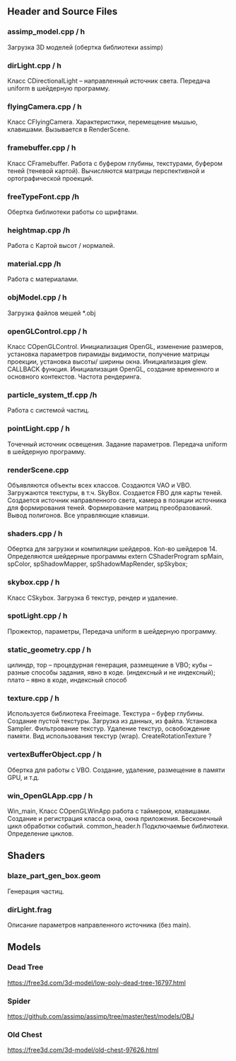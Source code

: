 ## Header and Source Files

### assimp_model.cpp / h

Загрузка 3D моделей (обертка библиотеки assimp)

### dirLight.cpp / h

Класс CDirectionalLight – направленный источник света. Передача uniform в шейдерную программу.

### flyingCamera.cpp / h

Класс CFlyingCamera. Характеристики, перемещение мышью, клавишами. Вызывается в RenderScene.

### framebuffer.cpp / h

Класс CFramebuffer. Работа с буфером глубины, текстурами, буфером теней (теневой картой).
Вычисляются матрицы перспективной и ортографической проекций.

### freeTypeFont.cpp /h

Обертка библиотеки работы со шрифтами.

### heightmap.cpp /h

Работа с Картой высот / нормалей.

### material.cpp /h

Работа с материалами.

### objModel.cpp / h

Загрузка файлов мешей *.obj

### openGLControl.cpp / h

Класс COpenGLControl.
Инициализация OpenGL, изменение размеров, установка параметров пирамиды видимости,
получение матрицы проекции, установка высоты/ ширины окна.
Инициализация glew. CALLBACK функция.
Инициализация OpenGL, создание временного и основного контекстов.
Частота рендеринга.

### particle_system_tf.cpp /h

Работа с системой частиц.

### pointLight.cpp / h

Точечный источник освещения. Задание параметров. Передача uniform в шейдерную программу.

### renderScene.cpp

Объявляются объекты всех классов. Создаются VAO и VBO. Загружаются текстуры, в т.ч. SkyBox. Создается FBO для  карты теней.
Создается источник направленного света, камера в позиции источника для формирования теней.
Формирование матриц преобразований. Вывод полигонов.
Все управляющие клавиши.

### shaders.cpp / h

Обертка для загрузки и компиляции шейдеров. Кол-во шейдеров 14. Определяются шейдерные программы
extern CShaderProgram spMain, spColor, spShadowMapper, spShadowMapRender, spSkybox;

### skybox.cpp / h

Класс CSkybox. Загрузка 6 текстур, рендер и удаление.

### spotLight.cpp / h

Прожектор, параметры, Передача uniform в шейдерную программу.

### static_geometry.cpp / h

цилиндр, тор – процедурная генерация, размещение в VBO;
кубы – разные способы задания, явно в коде. (индексный и не индексный);
плато – явно в коде, индексный способ

### texture.cpp / h

Используется библиотека Freeimage. Текстура – буфер глубины. Создание пустой текстуры. Загрузка из данных, из файла.
Установка Sampler. Фильтрование текстур. Удаление текстур, освобождение памяти.
Вид использования текстур (wrap).
CreateRotationTexture ?

### vertexBufferObject.cpp / h

Обертка для работы с VBO. Создание, удаление, размещение в памяти GPU, и т.д.

### win_OpenGLApp.cpp / h 

Win_main,
Класс COpenGLWinApp работа с таймером, клавишами.
Создание и регистрация класса окна, окна приложения.
Бесконечный цикл обработки событий.
common_header.h 
Подключаемые библиотеки.
Определение циклов.

## Shaders

### blaze_part_gen_box.geom

Генерация частиц.

### dirLight.frag

Описание параметров направленного источника (без main).

## Models

### Dead Tree

https://free3d.com/3d-model/low-poly-dead-tree-16797.html

### Spider

https://github.com/assimp/assimp/tree/master/test/models/OBJ

### Old Chest

https://free3d.com/3d-model/old-chest-97626.html

